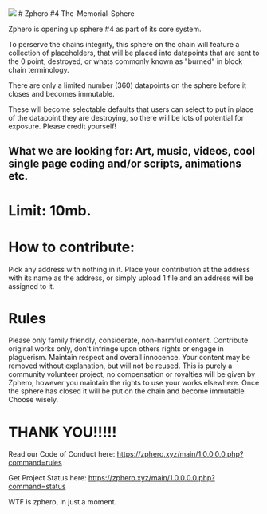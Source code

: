 <img src="https://spheredata.store/zphero-inter/ZPHEROLOGO3.png">
# Zphero #4 The-Memorial-Sphere

Zphero is opening up sphere #4 as part of its core system.

To perserve the chains integrity, this sphere on the chain will feature a collection of placeholders, that will be placed into datapoints that are sent to the 0 point, destroyed, or whats commonly known as "burned" in block chain terminology.

There are only a limited number (360) datapoints on the sphere before it closes and becomes immutable.

These will become selectable defaults that users can select to put in place of the datapoint they are destroying, so there will be lots of potential for exposure. Please credit yourself!

## What we are looking for: Art, music, videos, cool single page coding and/or scripts, animations etc.

# Limit: 10mb.

# How to contribute:

Pick any address with nothing in it. Place your contribution at the address with its name as the address, or simply upload 1 file and an address will be assigned to it.

# Rules
Please only family friendly, considerate, non-harmful content.
Contribute original works only, don't infringe upon others rights or engage in plaguerism.
Maintain respect and overall innocence.
Your content may be removed without explanation, but will not be reused.
This is purely a community volunteer project, no compensation or royalties will be given by Zphero, however you maintain the rights to use your works elsewhere.
Once the sphere has closed it will be put on the chain and become immutable. Choose wisely.

# THANK YOU!!!!!

Read our Code of Conduct here: https://zphero.xyz/main/1.0.0.0.0.php?command=rules

Get Project Status here: https://zphero.xyz/main/1.0.0.0.0.php?command=status

WTF is zphero, in just a moment.
